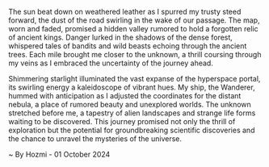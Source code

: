 
The sun beat down on weathered leather as I spurred my trusty steed forward, the dust of the road swirling in the wake of our passage. The map, worn and faded, promised a hidden valley rumored to hold a forgotten relic of ancient kings. Danger lurked in the shadows of the dense forest, whispered tales of bandits and wild beasts echoing through the ancient trees. Each mile brought me closer to the unknown, a thrill coursing through my veins as I embraced the uncertainty of the journey ahead.

Shimmering starlight illuminated the vast expanse of the hyperspace portal, its swirling energy a kaleidoscope of vibrant hues. My ship, the Wanderer, hummed with anticipation as I adjusted the coordinates for the distant nebula, a place of rumored beauty and unexplored worlds.  The unknown stretched before me, a tapestry of alien landscapes and strange life forms waiting to be discovered. This journey promised not only the thrill of exploration but the potential for groundbreaking scientific discoveries and the chance to unravel the mysteries of the universe. 

~ By Hozmi - 01 October 2024
